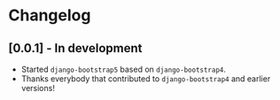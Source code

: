 # Changelog

## [0.0.1] - In development

- Started `django-bootstrap5` based on `django-bootstrap4`.
- Thanks everybody that contributed to `django-bootstrap4` and earlier versions!
